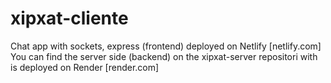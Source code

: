 # xipxat-cliente
Chat app with sockets, express (frontend) deployed on Netlify [netlify.com]
You can find the server side (backend) on the xipxat-server repositori with is deployed on Render [render.com]

